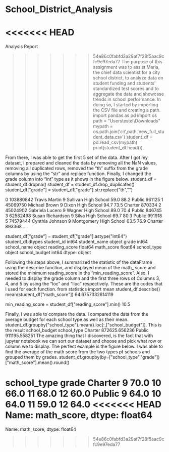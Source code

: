 # School_District_Analysis
<<<<<<< HEAD
=======
Analysis Report
>>>>>>> 54e86c0fabfd3a29af7f28f5aac9cfc9e97eda77
The purpose of this assignment was to assist Maria, the chief data scientist for a city school district, to analyze data on student funding and students' standardized test scores and to aggregate the data and showcase trends in school performance. 
In doing so, I started by importing the CSV file and creating a path. 
import pandas as pd 
import os
path = "Users\estel\Downloads"
mypath = os.path.join('c:\\',path,'new_full_student_data.csv')
student_df = pd.read_csv(mypath)
print(student_df.head()). 

From there, I was able to get the first 5 set of the data. After I got my dataset, I prepared and cleaned the data by removing all the NaN values, removing all duplicated rows, removed the “th” suffix from the grade columns by using the “str” and replace function. Finally, I changed the grade column into “int” type as it shows in the figure below.
student_df = student_df.dropna()
student_df = student_df.drop_duplicates()
student_df["grade"] = student_df["grade"].str.replace("th","”)

0	103880842	Travis Martin	9	Sullivan High School	59.0	88.2	Public	961125
1	45069750	Michael Brown	9	Dixon High School	94.7	73.5	Charter	870334
2	45024902	Gabriela Lucero	9	Wagner High School	89.0	70.4	Public	846745
3	62582498	Susan Richardson	9	Silva High School	69.7	80.3	Public	991918
5	74579444	Cynthia Johnson	9	Montgomery High School	63.5	76.9	Charter	893368
..								

student_df["grade"] = student_df["grade"].astype("int64")
student_df.dtypes
student_id         int64
student_name      object
grade              int64
school_name       object
reading_score    float64
math_score       float64
school_type       object
school_budget      int64
dtype: object

Following the steps above, I summarized the statistic of the dataFrame using the describe function, and displayed mean of the math_ score and stored the minimum reading_score in the “min_reading_score”. Also, I needed to display the grade column and the first three rows of Columns 3, 4, and 5 by using the “loc” and “iloc” respectively. These are the codes that I used for each function.
from statistics import mean
student_df.describe()
mean(student_df["math_score"]) 	64.6757332614119

min_reading_score = student_df["reading_score"].min()		10.5


Finally, I was able to compare the data. I compared the data from the average budget for each school type as well as their mean.
student_df.groupby("school_type").mean().loc[:,["school_budget"]].	 This is the result
	school_budget
school_type	
Charter	872625.656236
Public	911195.558251
The amazing thing that I discovered, is the fact that with jupyter notebook we can sort our dataset  and choose and pick what row or column we to display. The perfect example is the figure below. I was able to find the average of the math score from the two types pf schools and grouped them by grades.
student_df.groupby(by=["school_type","grade"])["math_score"].mean().round()


school_type  grade
Charter      9        70.0
             10       66.0
             11       68.0
             12       60.0
Public       9        64.0
             10       64.0
             11       59.0
             12       64.0
<<<<<<< HEAD
Name: math_score, dtype: float64
=======
Name: math_score, dtype: float64
>>>>>>> 54e86c0fabfd3a29af7f28f5aac9cfc9e97eda77
